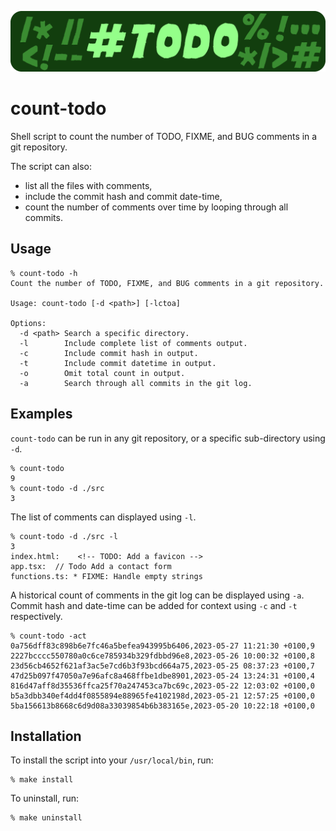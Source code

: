 ![# TODO](hero.png)

# count-todo

Shell script to count the number of TODO, FIXME, and BUG comments in a git
repository.

The script can also:

* list all the files with comments,
* include the commit hash and commit date-time,
* count the number of comments over time by looping through all commits.

## Usage

```
% count-todo -h
Count the number of TODO, FIXME, and BUG comments in a git repository.

Usage: count-todo [-d <path>] [-lctoa]

Options:
  -d <path> Search a specific directory.
  -l        Include complete list of comments output.
  -c        Include commit hash in output.
  -t        Include commit datetime in output.
  -o        Omit total count in output.
  -a        Search through all commits in the git log.
```

## Examples

`count-todo` can be run in any git repository, or a specific sub-directory
using `-d`.

```
% count-todo
9
% count-todo -d ./src
3
```

The list of comments can displayed using `-l`.

```
% count-todo -d ./src -l  
3
index.html:    <!-- TODO: Add a favicon -->
app.tsx:  // Todo Add a contact form
functions.ts: * FIXME: Handle empty strings
```

A historical count of comments in the git log can be displayed using `-a`.
Commit hash and date-time can be added for context using `-c` and `-t` respectively.

```
% count-todo -act
0a756dff83c898b6e7fc46a5befea943995b6406,2023-05-27 11:21:30 +0100,9
2227bcccc550780a0c6ce785934b329fdbbd96e8,2023-05-26 10:00:32 +0100,8
23d56cb4652f621af3ac5e7cd6b3f93bcd664a75,2023-05-25 08:37:23 +0100,7
47d25b097f47050a7e96afc8a468ffbe1dbe8901,2023-05-24 13:24:31 +0100,4
816d47aff8d35536ffca25f70a247453ca7bc69c,2023-05-22 12:03:02 +0100,0
b5a3dbb340ef4dd4f0855894e88965fe4102198d,2023-05-21 12:57:25 +0100,0
5ba156613b8668c6d9d08a33039854b6b383165e,2023-05-20 10:22:18 +0100,0
```

## Installation

To install the script into your `/usr/local/bin`, run: 

```
% make install
```

To uninstall, run:

```
% make uninstall
```
